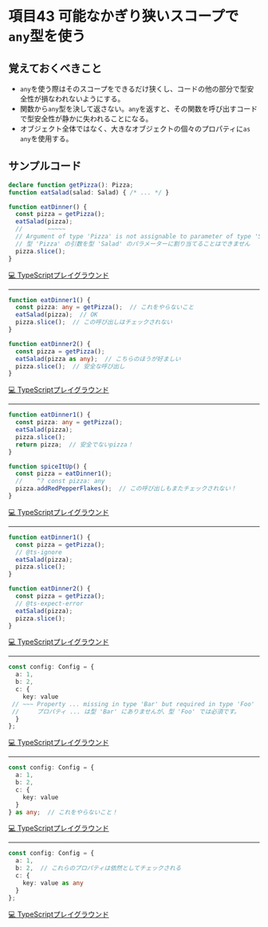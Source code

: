 # 項目43  可能なかぎり狭いスコープで`any`型を使う

## 覚えておくべきこと

* `any`を使う際はそのスコープをできるだけ狭くし、コードの他の部分で型安全性が損なわれないようにする。
* 関数から`any`型を決して返さない。`any`を返すと、その関数を呼び出すコードで型安全性が静かに失われることになる。
* オブジェクト全体ではなく、大きなオブジェクトの個々のプロパティに`as any`を使用する。

## サンプルコード

```ts
declare function getPizza(): Pizza;
function eatSalad(salad: Salad) { /* ... */ }

function eatDinner() {
  const pizza = getPizza();
  eatSalad(pizza);
  //       ~~~~~
  // Argument of type 'Pizza' is not assignable to parameter of type 'Salad'
  // 型 'Pizza' の引数を型 'Salad' のパラメーターに割り当てることはできません
  pizza.slice();
}
```

[💻 TypeScriptプレイグラウンド](https://www.typescriptlang.org/ja/play/?ts=5.8.2#code/CYUwxgNghgTiAEAzArgOzAFwJYHtXwHMQMAFLAL3KgAoBKALnjMqgG4AoFdbPeEKDAGUo0YNQDOIqMEbDRteAG94AegBU8AHTb4alfAC+7Tmky58-DABEsqVCBh0l7ePDB5xGeAAcKVeAC8hMTMVHQcrpZy0tS+LLQRqvquKfAAfhkZLknwAIIwBMgAtiCoXjiI8BgAnt4IAOShUPXwWOLwqDheUOLiWASoUABGEAgYOD6wUCUYDvAVVbUN0cD12Sr6gNHq8I1+zfCAdgyAqPqADqaASQzb9SstB4CLDICXDICHDIA-DID9DM+A1gyATkqAUQyAyvqAMwZANEMgGUGQAWDIB7BkA5gyAWQZAH4MgG0GQDJDNk4lRNOIIFgwCBwuwDEA)

----

```ts
function eatDinner1() {
  const pizza: any = getPizza();  // これをやらないこと
  eatSalad(pizza);  // OK
  pizza.slice();  // この呼び出しはチェックされない
}

function eatDinner2() {
  const pizza = getPizza();
  eatSalad(pizza as any);  // こちらのほうが好ましい
  pizza.slice();  // 安全な呼び出し
}
```

[💻 TypeScriptプレイグラウンド](https://www.typescriptlang.org/ja/play/?ts=5.8.2#code/GYVwdgxgLglg9mABAUwIZQCIzGZAnARgAoBKRAbwChFEIEBnKRABxgC83UAuRVMAT0QBeRAHNkUAArtOpANw0A9IsSBlBkAxDICSGQCEMgSIZAVgyARBlWALBmop0AZVQAbVABMirDqhILEyxAHkA0ueecAHT0NjAQyPJKKqqAdgyAPiqAzgyAX4qA6gyA9gyAgwyA5QyAwwyA9QyAqgzqRpQAvpSUoJCwCBaY2Lh4AEykFOZ0YIwsMqjCYhLSLvLmaFDWdo4Bvaj0vAJuUWqAhgy6MYDeDIBiDIAyDIC+moB+DCmG-j3BoeGRHiqAkdqAFor6iallQA)

----

```ts
function eatDinner1() {
  const pizza: any = getPizza();
  eatSalad(pizza);
  pizza.slice();
  return pizza;  // 安全でないpizza！
}

function spiceItUp() {
  const pizza = eatDinner1();
  //    ^? const pizza: any
  pizza.addRedPepperFlakes();  // この呼び出しもまたチェックされない！
}
```

[💻 TypeScriptプレイグラウンド](https://www.typescriptlang.org/ja/play/?ts=5.8.2#code/GYVwdgxgLglg9mABAUwIZQCIzGZAnARgAoBKRAbwChFEIEBnKRABxgC83UAuRVMAT0QBeRAHNkUAArtOpANzUU6AMqoANqgAmRVh1QkFNXZwB09NTAjJ5ivBJB4kx1HJoB6N4kCR2oAtFQOYMgFYMgCIMzoCA-5QAvpSUoJCwCIj0rFYAklAAqsykFIp0YIwsMqjCSpjYuIQ27p40iAB6APy0DEzOPHz8is4mWpoASsiaksjMzPgAYhoA1sj08tWIgMoMgHYMgD4qgM4MgF+KgOoMgEEMgH4MgPoMgIMMgOUMgMMMgPUMgKoMgDEMweERQA)

----

```ts
function eatDinner1() {
  const pizza = getPizza();
  // @ts-ignore
  eatSalad(pizza);
  pizza.slice();
}

function eatDinner2() {
  const pizza = getPizza();
  // @ts-expect-error
  eatSalad(pizza);
  pizza.slice();
}
```

[💻 TypeScriptプレイグラウンド](https://www.typescriptlang.org/ja/play/?ts=5.8.2#code/GYVwdgxgLglg9mABAUwIZQCIzGZAnARgAoBKRAbwChFEIEBnKRABxgC83VEBeRAc2RQACu06kA3NUQB6aYgACUegFoYfMHDzIpaKAGVUAG1QATIqw6oSkmhc4A6eoZgRkEygF9KlUJFgIUdCwcfAAmUgopOjBGFlEuXgFhePcaWQUlZWQAD2ZkaCy8PE0ddANjMzsrGzjLR2dXdw8gA)

----

```ts
const config: Config = {
  a: 1,
  b: 2,
  c: {
    key: value
 // ~~~ Property ... missing in type 'Bar' but required in type 'Foo'
 //     プロパティ ... は型 'Bar' にありませんが、型 'Foo' では必須です。
  }
};
```

[💻 TypeScriptプレイグラウンド](https://www.typescriptlang.org/ja/play/?ts=5.8.2#code/MYewdgzgLgBKYDMCWBzAXDAwuZKYF4YBvAKBhgEMMBGAGjJgCMMAme84DU88gawFMAnhgBuFADYBXfmQD0smAD9lMAAoAnEAAd+6qIJgA6YzAC2SCBCRg81mPp0wA5ACEK6p00mx1-AI6SSL4AJjB2DvzOAGIgIE5yCjwwgOsMgLcMgIsMgGMMgMUMRiaA9gyA0erObh4wgNYMgEIMgFEMgH4MgNoMgMkMgDIMgIAMxU4xcTCA5gz5gKP6gBAZPYCaDIBADAwAviSTANxAA)

----

```ts
const config: Config = {
  a: 1,
  b: 2,
  c: {
    key: value
  }
} as any;  // これをやらないこと！
```

[💻 TypeScriptプレイグラウンド](https://www.typescriptlang.org/ja/play/?ts=5.8.2#code/MYewdgzgLgBKYDMCWBzAXDAwuZKYF4YBvAKBhgEMMBGAGjJgCMMAme84DU88gawFMAnhgBuFADYBXfgwC+JWZQiUwggNzkA9JpiBlBkAxDICSGQCEMgSIZAVgyARBl2ALBkCA-0A)

----

```ts
const config: Config = {
  a: 1,
  b: 2,  // これらのプロパティは依然としてチェックされる
  c: {
    key: value as any
  }
};
```

[💻 TypeScriptプレイグラウンド](https://www.typescriptlang.org/ja/play/?ts=5.8.2#code/MYewdgzgLgBKYDMCWBzAXDAwuZKYF4YBvAKBhgEMMBGAGjJgCMMAmW8geg5kGUGQGIZAkQyA7BkDrDIFuGQIsMgMYZAxQyB7BkC58oDZHQBYMgdQZAZgyBBhkDlDIGGGQPUMgVQY+gaIYGwDKXLkA1gFMAnhgBuFADYBXe5QiUwjgwAviRBANxAA)
